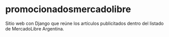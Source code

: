 # promocionadosmercadolibre
Sitio web con Django que reúne los artículos publicitados dentro del listado de MercadoLibre Argentina.
